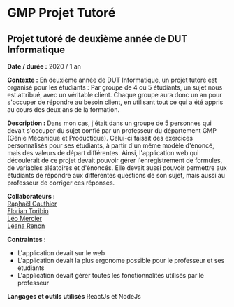 # GMP Projet Tutoré
## Projet tutoré de deuxième année de DUT Informatique

<b>Date / durée :</b> 2020 / 1 an

<b>Contexte :</b> En deuxième année de DUT Informatique, un projet tutoré est organisé pour les étudiants : Par groupe de 4 ou 5 étudiants, un sujet nous est attribué, avec un véritable client. Chaque groupe aura donc un an pour s'occuper de répondre au besoin client, en utilisant tout ce qui a été appris au cours des deux ans de la formation.

<b>Description :</b> Dans mon cas, j'était dans un groupe de 5 personnes qui devait s'occuper du sujet confié par un professeur du département GMP (Génie Mécanique et Productique). Celui-ci faisait des exercices personnalisés pour ses étudiants, à partir d'un même modèle d'énoncé, mais des valeurs de départ différentes. Ainsi, l'application web qui découlerait de ce projet devait pouvoir gérer l'enregistrement de formules, de variables aléatoires et d'énoncés. Elle devait aussi pouvoir permettre aux étudiants de répondre aux différentes questions de son sujet, mais aussi au professeur de corriger ces réponses.

<b>Collaborateurs :</b> <br/>
<a href="">Raphaël Gauthier</a> <br/>
<a href="">Florian Toribio</a> <br/>
<a href="">Léo Mercier</a> <br/>
<a href="">Léana Renon</a> <br/>

<b>Contraintes : </b>
<ul>
  <li>L'application devait sur le web</li>
  <li>L'application devait la plus ergonome possible pour le professeur et ses étudiants</li>
  <li>L'application devait gérer toutes les fonctionnalités utilisés par le professeur</li>
</ul>

<b>Langages et outils utilisés</b>
ReactJs et NodeJs
